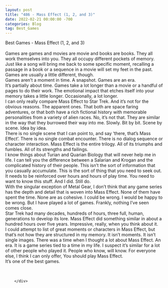 ```yaml
---
layout: post
title: "486 - Mass Effect (1, 2, and 3)"
date: 2022-02-21 00:00:00 -700
categories: Blog
tag: Best_Games
---
```


<div class="blog-content">
				<div class="paragraph"><span><span>Best Games - Mass Effect (1, 2, and 3)</span></span><br><span></span><br><span><span>Games are games and movies are movie and books are books. They all work themselves into you. They all occupy different pockets of memory. Just like a song will bring me back to some specific moment, recalling a passage in a book or a sequence in a movie will set my feet in the past. Games are usually a little different, though.</span></span><br><span></span><span><span>Games aren&rsquo;t a moment in time. A snapshot. Games are an era.&nbsp;</span></span><br><span></span><span><span>It&rsquo;s partially about time. Games take a lot longer than a movie or a handful of pages to do their work. The emotional impact that etches itself into your memory takes a little longer. Occasionally, a lot longer.</span></span><br><span></span><span><span>I can only really compare Mass Effect to Star Trek. And it&rsquo;s not for the obvious reasons. The apparent ones. That both are space faring adventures, or that both have a rich fictional history with memorable personalities from a variety of alien races. No, it&rsquo;s not that. They are similar in the way that they burrowed their way into me. Slowly. Bit by bit. Scene by scene. Idea by idea.</span></span><br><span></span><span><span>There is no single scene that I can point to, and say &lsquo;there, that&rsquo;s Mass Effect&rsquo;. There is no single combat encounter. There is no dialog sequence or character interaction. Mass Effect is the entire trilogy. All of its triumphs and fumbles. All of its strengths and failings.</span></span><br><span></span><span><span>I know things about Turian and Quarian Biology that will never help me in life. I can tell you the difference between a Salarian and Krogan and the complicated history of their people. This isn&rsquo;t the sort of information that you casually accumulate. This is the sort of thing that you need to seek out. It needs to be reinforced over hours and hours of play time. You need to want to know this stuff. And I did. Still do.</span></span><br><span></span><span><span>With the singular exception of Metal Gear, I don&rsquo;t think that any game series has the depth and detail that is woven into Mass Effect. None of them have spent the time. None are as cohesive. I could be wrong. I would be happy to be wrong. But I have played a lot of games. Frankly, nothing I&rsquo;ve seen comes close.</span></span><br><span></span><span><span>Star Trek had many decades, hundreds of hours, three full, human, generations to develop its lore. Mass Effect did something similar in about a hundred hours over five years. Impressive, really, when you think about it.</span></span><br><span></span><span><span>I could attempt to list of great moments or characters in Mass Effect, but that&rsquo;s not how they are structured in my memory. It isn&rsquo;t moments. It isn&rsquo;t single images. There was a time when I thought a lot about Mass Effect. An era. It is a game series tied to a time in my life. I suspect it&rsquo;s similar for a lot of other people who played it. People who know, will know. For everyone else, I think I can only offer, You should play Mass Effect.</span></span><br><span></span><span><span>It&rsquo;s one of the best games.</span></span><br><span></span><br>&#8203;</div>

		</div>
        